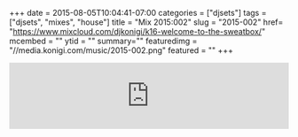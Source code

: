 +++
date = 2015-08-05T10:04:41-07:00
categories = ["djsets"]
tags = ["djsets", "mixes", "house"]
title = "Mix 2015:002"
slug = "2015-002"
href= "https://www.mixcloud.com/djkonigi/k16-welcome-to-the-sweatbox/"
mcembed = ""
ytid = ""
summary=""
featuredimg = "//media.konigi.com/music/2015-002.png"
featured = ""
+++

<div class="mix"><div class="embed" >
<iframe width="100%" height="120" src="https://www.mixcloud.com/widget/iframe/?hide_cover=1&dark=1&feed=%2Fdjkonigi%2Fk16-welcome-to-the-sweatbox%2F" frameborder="0" ></iframe>
</div></div>
